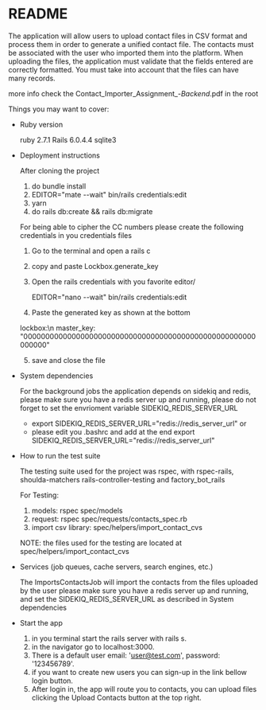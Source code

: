 # README

The application will allow users to upload contact files in CSV format and process them in order
to generate a unified contact file. The contacts must be associated with the user who imported
them into the platform. When uploading the files, the application must validate that the fields
entered are correctly formatted. You must take into account that the files can have many
records.

more info check the Contact_Importer_Assignment_-_Backend_.pdf in the root

Things you may want to cover:

* Ruby version

  ruby 2.7.1
  Rails 6.0.4.4
  sqlite3

* Deployment instructions

  After cloning the project

  1. do bundle install
  2. EDITOR="mate --wait" bin/rails credentials:edit
  3. yarn
  4. do rails db:create && rails db:migrate

  For being able to cipher the CC numbers please create the following
  credentials in you credentials files

  1. Go to the terminal and open a rails c
  2. copy and paste Lockbox.generate_key
  3. Open the rails credentials with you favorite editor/

      EDITOR="nano --wait" bin/rails credentials:edit

  4. Paste the generated key as shown at the bottom

    lockbox:\n
      master_key: "00000000000000000000000000000000000000000000000000000000000"

  5. save and close the file

* System dependencies

  For the background jobs the application depends on sidekiq and redis, please
  make sure you have a redis server up and running, please do not forget to set
  the envrioment variable SIDEKIQ_REDIS_SERVER_URL

    * export SIDEKIQ_REDIS_SERVER_URL="redis://redis_server_url" or
    * please edit you .bashrc and add at the end export SIDEKIQ_REDIS_SERVER_URL="redis://redis_server_url"

* How to run the test suite

  The testing suite used for the project was rspec, with rspec-rails, shoulda-matchers
  rails-controller-testing and factory_bot_rails

  For Testing:

     1. models: rspec spec/models
     2. request: rspec spec/requests/contacts_spec.rb
     3. import csv library: spec/helpers/import_contact_cvs

  NOTE: the files used for the testing are located at spec/helpers/import_contact_cvs

* Services (job queues, cache servers, search engines, etc.)

  The ImportsContactsJob will import the contacts from the files uploaded by the user
  please make sure you have a redis server up and running, and set the
  SIDEKIQ_REDIS_SERVER_URL as described in System dependencies

* Start the app

  1. in you terminal start the rails server with rails s.
  2. in the navigator go to localhost:3000.
  3. There is a default user email: 'user@test.com', password: '123456789'.
  4. if you want to create new users you can sign-up in the link bellow login button.
  5. After login in, the app will route you to contacts, you can upload files
     clicking the Upload Contacts button at the top right.

